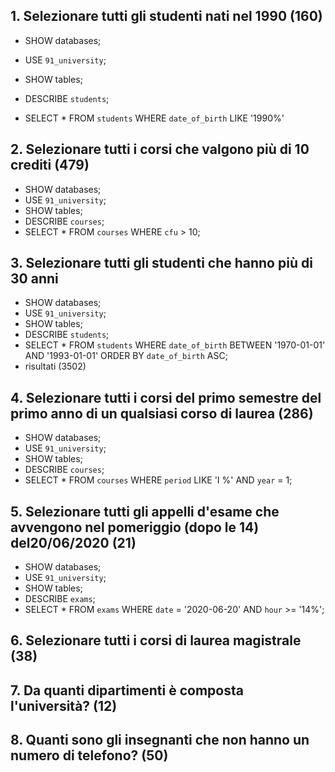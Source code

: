 ## 1. Selezionare tutti gli studenti nati nel 1990 (160)

- SHOW databases;
<!-- per vedere tutti i database presenti nel mio phpMyAdmin -->

- USE `91_university`;
<!-- per utilizzare un determinato database -->
- SHOW tables;
<!-- per mostare tutte le tabelle presenti nel database 
NB: se nel terminale faccio tutto insieme ossia:
SHOW databases;
USE `91_university`;
SHOW tables; 
funziona ma se uso SHOW tables; separatamente mi da errore 🤬-->
- DESCRIBE `students`;
<!-- Per vedere come è formata una tabella di una colonna esempio di students
NB: come con SHOW tables da errore se non lo si fa tutto insieme quindi:
SHOW databases;
USE `91_university`;
SHOW tables; 
DESCRIBE `students` -->

- SELECT * FROM `students` WHERE `date_of_birth` LIKE '1990%'


## 2. Selezionare tutti i corsi che valgono più di 10 crediti (479)

- SHOW databases;
- USE `91_university`;
- SHOW tables;
- DESCRIBE `courses`;
- SELECT * FROM `courses` WHERE `cfu` > 10;

## 3. Selezionare tutti gli studenti che hanno più di 30 anni

- SHOW databases;
- USE `91_university`;
- SHOW tables;
- DESCRIBE `students`;
- SELECT * FROM `students` WHERE `date_of_birth` BETWEEN '1970-01-01' AND '1993-01-01' ORDER BY `date_of_birth` ASC;
- risultati (3502)


## 4. Selezionare tutti i corsi del primo semestre del primo anno di un qualsiasi corso di laurea (286)

- SHOW databases;
- USE `91_university`;
- SHOW tables;
- DESCRIBE `courses`;
- SELECT * FROM `courses` WHERE `period` LIKE 'I %' AND `year` = 1;


## 5. Selezionare tutti gli appelli d'esame che avvengono nel pomeriggio (dopo le 14) del20/06/2020 (21)

- SHOW databases;
- USE `91_university`;
- SHOW tables;
- DESCRIBE `exams`;
- SELECT * FROM `exams` WHERE `date` = '2020-06-20' AND `hour` >= '14%';

## 6. Selezionare tutti i corsi di laurea magistrale (38)




## 7. Da quanti dipartimenti è composta l'università? (12)




## 8. Quanti sono gli insegnanti che non hanno un numero di telefono? (50)